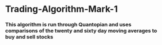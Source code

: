 # Trading-Algorithm-Mark-1
<h3>This algorithm is run through Quantopian and uses comparisons of the twenty and sixty day moving averages to buy and sell stocks</h3>
